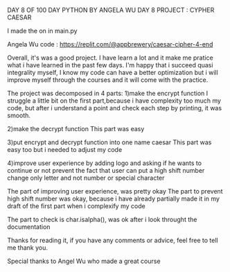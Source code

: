 DAY 8 OF 100 DAY PYTHON BY ANGELA WU
DAY 8 PROJECT : CYPHER CAESAR

I made the on in main.py

Angela Wu code : https://replit.com/@appbrewery/caesar-cipher-4-end

Overall, it's was a good project. I have learn a lot and it make me pratice what i have learned in the past few days. I'm happy that i succeed quasi integrality myself, I know my code can have a better optimization but i will improve myself through the courses and it will come with the practice. 


The project was decomposed in 4 parts: 
1)make the encrypt function
I struggle a little bit on the first part,because i have complexity too much my code, but after i understand a point and check each step by printing, it was smooth.

2)make the decrypt function
This part was easy 

3)put encrypt and decrypt function into one name caesar
This part was easy too but i needed to adjust my code 

4)improve user experience by adding logo and asking if he wants to continue or not
prevent the fact that user can put a high shift number
change only letter and not number or special character

The part of improving user experience, was pretty okay 
The part to prevent high shift number was okay, because i have already partially made it in my draft of the first part when i complexify my code

The part to check is char.isalpha(), was ok after i look throught the documentation

Thanks for reading it, if you have any comments or advice, feel free to tell me thank you.

Special thanks to Angel Wu who made a great course 